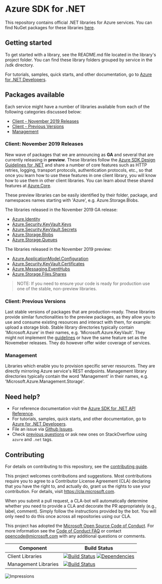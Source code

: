 # Azure SDK for .NET
This repository contains official .NET libraries for Azure services. You can find NuGet packages for these libraries [here](packages.md). 

## Getting started

To get started with a library, see the README.md file located in the library's project folder. You can find these library folders grouped by service in the /sdk directory.

For tutorials, samples, quick starts, and other documentation, go to [Azure for .NET Developers](https://docs.microsoft.com/en-us/dotnet/azure/).

## Packages available
Each service might have a number of libraries available from each of the following categories discussed below:

- [Client - November 2019 Releases](#Client-November-2019-Releases)
- [Client - Previous Versions](#Client-Previous-Versions)
- [Management](#Management)


### Client: November 2019 Releases
New wave of packages that we are announcing as **GA** and several that are currently releasing in **preview**. These libraries follow the [Azure SDK Design Guidelines for .NET](https://azure.github.io/azure-sdk/dotnet/guidelines/) and share a number of core features such as HTTP retries, logging, transport protocols, authentication protocols, etc., so that once you learn how to use these features in one client library, you will know how to use them in other client libraries. You can learn about these shared features at [Azure.Core](/sdk/core/Azure.Core/README.md).

These preview libraries can be easily identified by their folder, package, and namespaces names starting with 'Azure', e.g. Azure.Storage.Blobs. 

The libraries released in the November 2019 GA release:
* [Azure.Identity](https://github.com/Azure/azure-sdk-for-net/tree/master/sdk/identity/Azure.Identity/README.md)
* [Azure.Security.KeyVault.Keys](https://github.com/Azure/azure-sdk-for-net/blob/master/sdk/keyvault/Azure.Security.KeyVault.Keys/README.md)
* [Azure.Security.KeyVault.Secrets](https://github.com/Azure/azure-sdk-for-net/blob/master/sdk/keyvault/Azure.Security.KeyVault.Secrets/README.md)
* [Azure.Storage.Blobs](https://github.com/Azure/azure-sdk-for-net/blob/master/sdk/storage/Azure.Storage.Blobs/README.md)
* [Azure.Storage.Queues](https://github.com/Azure/azure-sdk-for-net/blob/master/sdk/storage/Azure.Storage.Queues/README.md)

The libraries released in the November 2019 preview:
* [Azure.ApplicationModel.Configuration](https://github.com/Azure/azure-sdk-for-net/blob/master/sdk/appconfiguration/Azure.Data.AppConfiguration/README.md)
* [Azure.Security.KeyVault.Certificates](https://github.com/Azure/azure-sdk-for-net/blob/master/sdk/keyvault/Azure.Security.KeyVault.Certificates/README.md)
* [Azure.Messaging.EventHubs](https://github.com/Azure/azure-sdk-for-net/blob/master/sdk/eventhub/Azure.Messaging.EventHubs/README.md)
* [Azure.Storage.Files.Shares](https://github.com/Azure/azure-sdk-for-net/blob/master/sdk/storage/Azure.Storage.Files.Shares/README.md)

> NOTE: If you need to ensure your code is ready for production use one of the stable, non-preview libraries.

### Client: Previous Versions
Last stable versions of packages that are production-ready. These libraries provide similar functionalities to the preview packages, as they allow you to use and consume existing resources and interact with them, for example: upload a storage blob. Stable library directories typically contain 'Microsoft.Azure' in their names, e.g. 'Microsoft.Azure.KeyVault'. They might not implement the [guidelines](https://azure.github.io/azure-sdk/dotnet_introduction.html) or have the same feature set as the Novemeber releases. They do however offer wider coverage of services. 

### Management
Libraries which enable you to provision specific server resources. They are directly mirroring Azure service's REST endpoints. Management library directories typically contain the word 'Management' in their names, e.g. 'Microsoft.Azure.Management.Storage'.

## Need help?
* For reference documentation visit the [Azure SDK for .NET API Reference](http://aka.ms/net-docs).
* For tutorials, samples, quick starts, and other documentation, go to [Azure for .NET Developers](https://docs.microsoft.com/en-us/dotnet/azure/).
* File an issue via [Github Issues](https://github.com/Azure/azure-sdk-for-net/issues/new/choose).
* Check [previous questions](https://stackoverflow.com/questions/tagged/azure+.net) or ask new ones on StackOverflow using `azure` and `.net` tags.

## Contributing
For details on contributing to this repository, see the [contributing guide](CONTRIBUTING.md).

This project welcomes contributions and suggestions. Most contributions require you to agree to a Contributor License Agreement (CLA) declaring that you have the right to, and actually do, grant us the rights to use your contribution. For details, visit
https://cla.microsoft.com.

When you submit a pull request, a CLA-bot will automatically determine whether you need to provide a CLA and decorate the PR appropriately (e.g., label, comment). Simply follow the instructions provided by the bot. You will only need to do this once across all repositories using our CLA.

This project has adopted the [Microsoft Open Source Code of Conduct](https://opensource.microsoft.com/codeofconduct/). For more information see the [Code of Conduct FAQ](https://opensource.microsoft.com/codeofconduct/faq/) or contact [opencode@microsoft.com](mailto:opencode@microsoft.com) with any additional questions or comments.

| Component | Build Status |
| --------- | ------------ |
| Client Libraries | [![Build Status](https://dev.azure.com/azure-sdk/public/_apis/build/status/290?branchName=master)](https://dev.azure.com/azure-sdk/public/_build/latest?definitionId=290&branchName=master) [![Dependencies](https://img.shields.io/badge/dependencies-analyzed-blue.svg)](https://azuresdkartifacts.blob.core.windows.net/azure-sdk-for-net/dependencies/dependencies.html) |
| Management Libraries | [![Build Status](https://dev.azure.com/azure-sdk/public/_apis/build/status/529?branchName=master)](https://dev.azure.com/azure-sdk/public/_build/latest?definitionId=529&branchName=master) |

![Impressions](https://azure-sdk-impressions.azurewebsites.net/api/impressions/azure-sdk-for-net%2FREADME.png)
